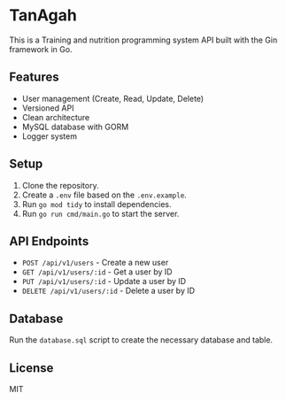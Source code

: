 # TanAgah

This is a Training and nutrition programming system API built with the Gin framework in Go.

## Features

- User management (Create, Read, Update, Delete)
- Versioned API
- Clean architecture
- MySQL database with GORM
- Logger system

## Setup

1. Clone the repository.
2. Create a `.env` file based on the `.env.example`.
3. Run `go mod tidy` to install dependencies.
4. Run `go run cmd/main.go` to start the server.

## API Endpoints

- `POST /api/v1/users` - Create a new user
- `GET /api/v1/users/:id` - Get a user by ID
- `PUT /api/v1/users/:id` - Update a user by ID
- `DELETE /api/v1/users/:id` - Delete a user by ID

## Database

Run the `database.sql` script to create the necessary database and table.

## License

MIT